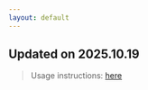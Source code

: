 ```yaml
---
layout: default
---
```


## Updated on 2025.10.19
> Usage instructions: [here](./docs/README.md#usage)

